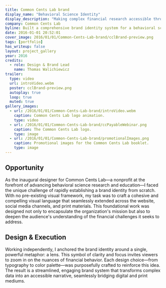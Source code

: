 ```yaml
---
title: Common Cents Lab brand
display_name: "Behavioral Science Identity"
display_description: "Making complex financial research accessible through focused design"
company: Common Cents Lab
byline: Built a comprehensive brand identity system for a behavioral science research nonprofit
date: 2016-01-01 20:52:01
cover_image: 2016/01/01/Common-Cents-Lab-brand/cclBrand-preview.png
tags: [portfolio]
has_writeup: false
layout: project_gallery
year: 2016
credits:
  - role: Design & Brand Lead
    name: Thomas Walichiewicz
trailer:
  type: video
  url: introVideo.webm
  poster: cclBrand-preview.png
  autoplay: true
  loop: true
  muted: true
gallery_images:
  - url: /2016/01/01/Common-Cents-Lab-brand/introVideo.webm
    caption: Common Cents Lab logo animation.
    type: video
  - url: /2016/01/01/Common-Cents-Lab-brand/ccPayableWebinar.png
    caption: The Common Cents Lab logo.
    type: image
  - url: /2016/01/01/Common-Cents-Lab-brand/promotionalImages.png
    caption: Promotional images for the Common Cents Lab booklet.
    type: image
---
```


## Opportunity

As the inaugural designer for Common Cents Lab—a nonprofit at the forefront of advancing behavioral science research and education—I faced the unique challenge of rapidly establishing a brand identity from scratch. With no pre-existing visual framework, my task was to craft a cohesive and compelling visual language that seamlessly extended across the website, social media channels, and print materials. This foundational work was designed not only to encapsulate the organization's mission but also to deepen the audience's understanding of the financial challenges it seeks to address.

## Design & Execution

Working independently, I anchored the brand identity around a single, powerful metaphor: a lens. This symbol of clarity and focus invites viewers to zoom in on the nuances of financial behavior. Each design choice—from typography to color palette—was purposefully crafted to reinforce this idea. The result is a streamlined, engaging brand system that transforms complex data into an accessible narrative, seamlessly bridging digital and print mediums.
